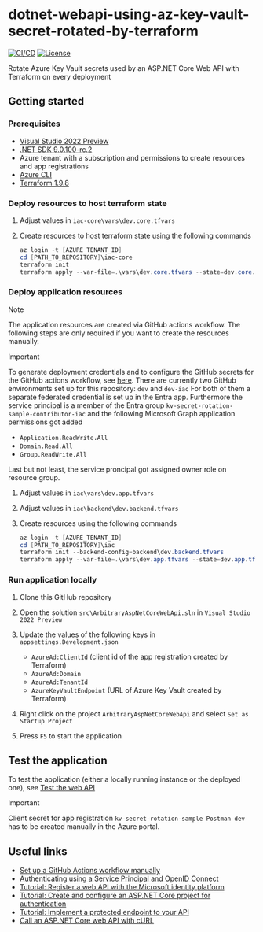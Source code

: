 # dotnet-webapi-using-az-key-vault-secret-rotated-by-terraform

[![CI/CD](https://github.com/rufer7/dotnet-webapi-using-az-key-vault-secret-rotated-by-terraform/actions/workflows/ci-cd.yml/badge.svg)](https://github.com/rufer7/dotnet-webapi-using-az-key-vault-secret-rotated-by-terraform/actions/workflows/ci-cd.yml)
[![License](https://img.shields.io/badge/license-Apache%20License%202.0-blue.svg)](https://github.com/rufer7/dotnet-webapi-using-az-key-vault-secret-rotated-by-terraform/blob/main/LICENSE)

Rotate Azure Key Vault secrets used by an ASP.NET Core Web API with Terraform on every deployment

## Getting started

### Prerequisites

- [Visual Studio 2022 Preview](https://visualstudio.microsoft.com/vs/preview/)
- [.NET SDK 9.0.100-rc.2](https://dotnet.microsoft.com/en-us/download/dotnet/9.0)
- Azure tenant with a subscription and permissions to create resources and app registrations
- [Azure CLI](https://learn.microsoft.com/en-us/cli/azure/install-azure-cli?WT.mc_id=MVP_344197)
- [Terraform 1.9.8](https://developer.hashicorp.com/terraform/install?product_intent=terraform)

### Deploy resources to host terraform state

1. Adjust values in `iac-core\vars\dev.core.tfvars`
1. Create resources to host terraform state using the following commands

   ```PowerShell
   az login -t [AZURE_TENANT_ID]
   cd [PATH_TO_REPOSITORY]\iac-core
   terraform init
   terraform apply --var-file=.\vars\dev.core.tfvars --state=dev.core.tfstate
   ```

### Deploy application resources

> [!NOTE]  
> The application resources are created via GitHub actions workflow. The following steps are only required if you want to create the resources manually.

> [!IMPORTANT]
> To generate deployment credentials and to configure the GitHub secrets for the GitHub actions workflow, see [here](https://learn.microsoft.com/en-us/azure/app-service/deploy-github-actions?tabs=openid%2Caspnetcore&WT.mc_id=MVP_344197#set-up-a-github-actions-workflow-manually).
> There are currently two GitHub environments set up for this repository: `dev` and `dev-iac`
> For both of them a separate federated credential is set up in the Entra app.
> Furthermore the service principal is a member of the Entra group `kv-secret-rotation-sample-contributor-iac` and the following Microsoft Graph application permissions got added
>
> - `Application.ReadWrite.All`
> - `Domain.Read.All`
> - `Group.ReadWrite.All`
>
> Last but not least, the service proncipal got assigned owner role on resource group.

1. Adjust values in `iac\vars\dev.app.tfvars`
1. Adjust values in `iac\backend\dev.backend.tfvars`
1. Create resources using the following commands

   ```PowerShell
   az login -t [AZURE_TENANT_ID]
   cd [PATH_TO_REPOSITORY]\iac
   terraform init --backend-config=backend\dev.backend.tfvars
   terraform apply --var-file=.\vars\dev.app.tfvars --state=dev.app.tfstate
   ```

### Run application locally

1. Clone this GitHub repository
1. Open the solution `src\ArbitraryAspNetCoreWebApi.sln` in `Visual Studio 2022 Preview`
1. Update the values of the following keys in `appsettings.Development.json`

   - `AzureAd:ClientId` (client id of the app registration created by Terraform)
   - `AzureAd:Domain`
   - `AzureAd:TenantId`
   - `AzureKeyVaultEndpoint` (URL of Azure Key Vault created by Terraform)

1. Right click on the project `ArbitraryAspNetCoreWebApi` and select `Set as Startup Project`
1. Press `F5` to start the application

## Test the application

To test the application (either a locally running instance or the deployed one), see [Test the web API](https://learn.microsoft.com/en-us/entra/identity-platform/howto-call-a-web-api-with-curl?tabs=dotnet6%2Cbash&pivots=api&WT.mc_id=MVP_344197#test-the-web-api-1)

> [!IMPORTANT]
> Client secret for app registration `kv-secret-rotation-sample Postman dev` has to be created manually in the Azure portal.

## Useful links

- [Set up a GitHub Actions workflow manually](https://learn.microsoft.com/en-us/azure/app-service/deploy-github-actions?tabs=openid%2Caspnetcore&WT.mc_id=MVP_344197#set-up-a-github-actions-workflow-manually)
- [Authenticating using a Service Principal and OpenID Connect](https://registry.terraform.io/providers/hashicorp/azuread/latest/docs/guides/service_principal_oidc)
- [Tutorial: Register a web API with the Microsoft identity platform](https://learn.microsoft.com/en-us/entra/identity-platform/tutorial-web-api-dotnet-register-app?WT.mc_id=MVP_344197)
- [Tutorial: Create and configure an ASP.NET Core project for authentication](https://learn.microsoft.com/en-us/entra/identity-platform/tutorial-web-api-dotnet-prepare-app?WT.mc_id=MVP_344197)
- [Tutorial: Implement a protected endpoint to your API](https://learn.microsoft.com/en-us/entra/identity-platform/tutorial-web-api-dotnet-protect-endpoint?WT.mc_id=MVP_344197)
- [Call an ASP.NET Core web API with cURL](https://learn.microsoft.com/en-us/entra/identity-platform/howto-call-a-web-api-with-curl?tabs=dotnet6%2Cbash&pivots=api&WT.mc_id=MVP_344197)
